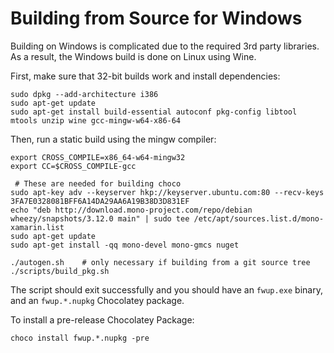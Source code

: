 # Building from Source for Windows

Building on Windows is complicated due to the required 3rd party libraries.
As a result, the Windows build is done on Linux using Wine.

First, make sure that 32-bit builds work and install dependencies:

    sudo dpkg --add-architecture i386
    sudo apt-get update
    sudo apt-get install build-essential autoconf pkg-config libtool mtools unzip wine gcc-mingw-w64-x86-64

Then, run a static build using the mingw compiler:

    export CROSS_COMPILE=x86_64-w64-mingw32
    export CC=$CROSS_COMPILE-gcc

     # These are needed for building choco
    sudo apt-key adv --keyserver hkp://keyserver.ubuntu.com:80 --recv-keys 3FA7E0328081BFF6A14DA29AA6A19B38D3D831EF
    echo "deb http://download.mono-project.com/repo/debian wheezy/snapshots/3.12.0 main" | sudo tee /etc/apt/sources.list.d/mono-xamarin.list
    sudo apt-get update
    sudo apt-get install -qq mono-devel mono-gmcs nuget
    
    ./autogen.sh    # only necessary if building from a git source tree
    ./scripts/build_pkg.sh

The script should exit successfully and you should have an `fwup.exe` binary, and an `fwup.*.nupkg` Chocolatey package.

To install a pre-release Chocolatey Package:

    choco install fwup.*.nupkg -pre

